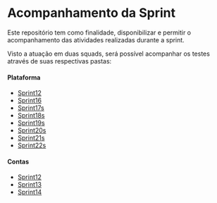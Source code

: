 # Acompanhamento da Sprint

Este repositório tem como finalidade, disponibilizar e permitir o acompanhamento das atividades realizadas durante a sprint.</br>

Visto a atuação em duas squads, será possível acompanhar os testes através de suas respectivas pastas:</br>

#### Plataforma
- [Sprint12](./Plataforma/Sprint12.md)</br>
- [Sprint16](./Plataforma/Sprint16.md)</br>
- [Sprint17s](./Plataforma/Sprint17s.md)</br>
- [Sprint18s](./Plataforma/Sprint18s.md)</br>
- [Sprint19s](./Plataforma/Sprint19s.md)</br>
- [Sprint20s](./Plataforma/Sprint20s.md)</br>
- [Sprint21s](./Plataforma/Sprint21s.md)</br>
- [Sprint22s](./Plataforma/Sprint22s.md)</br>

#### Contas
- [Sprint12](./Contas/Sprint12.md)
- [Sprint13](./Contas/Sprint13.md)
- [Sprint14](./Contas/Sprint14.md)
